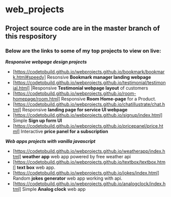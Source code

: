 # web_projects
## Project source code are in the master branch of this respository
### Below are the links to some of my top projects to view on live:

***Responsive webpage design projects***
* [https://codetobuild.github.io/webprojects.github.io/bookmark/bookmark.html#speedy] Resonsive **Bookmark manager landing webpage**
* [https://codetobuild.github.io/webprojects.github.io/testimonial/testimonial.html] |Responsive **Testimonial webpage layout** of customers 
* [https://codetobuild.github.io/webprojects.github.io/room-homepage/room.html] Responsive **Room Home-page** for a Product.
* [https://codetobuild.github.io/webprojects.github.io/chatillustrate/chat.html] Responsive **landing page for service UI webpage** 
* [https://codetobuild.github.io/webprojects.github.io/signup/index.html] Simple **Sign up form UI** 
* [https://codetobuild.github.io/webprojects.github.io/pricepanel/price.html] Interactive **price panel for a subscription** 

***Web apps projects with vanilla javascript***
* [https://codetobuild.github.io/webprojects.github.io/weatherapp/index.html] **weather app** web app powered by free weather api
* [https://codetobuild.github.io/webprojects.github.io/textbox/textbox.html] **text box** web app.
* [https://codetobuild.github.io/webprojects.github.io/jokes/index.html] Random **jokes generator** web app working with api.
* [https://codetobuild.github.io/webprojects.github.io/analogclock/index.html] Simple **Analog clock** web app
